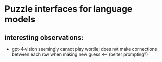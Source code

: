 # Puzzle interfaces for language models


## interesting observations:
- gpt-4-vision seemingly cannot play wordle; does not make connections between
each row when making new guess <-- (better prompting?)

